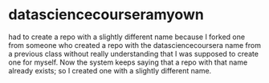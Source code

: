 # datasciencecourseramyown
had to create a repo with a slightly different name because I forked one from someone who created a repo with the datasciencecoursera name from a previous class without really understanding that I was supposed to create one for myself. Now the system keeps saying that a repo with that name already exists; so I created one with a slightly different name.
